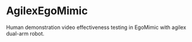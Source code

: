 # AgilexEgoMimic
Human demonstration video effectiveness testing in EgoMimic with agilex dual-arm robot.
